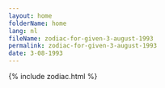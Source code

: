 ```yaml
---
layout: home
folderName: home
lang: nl
fileName: zodiac-for-given-3-august-1993
permalink: zodiac-for-given-3-august-1993
date: 3-08-1993
---
```

{% include zodiac.html %}
